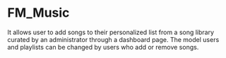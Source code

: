 # FM_Music
It allows user to add songs to their personalized list from a song library curated by an administrator through a dashboard page. The model users and playlists can be changed by users who add or remove songs.
